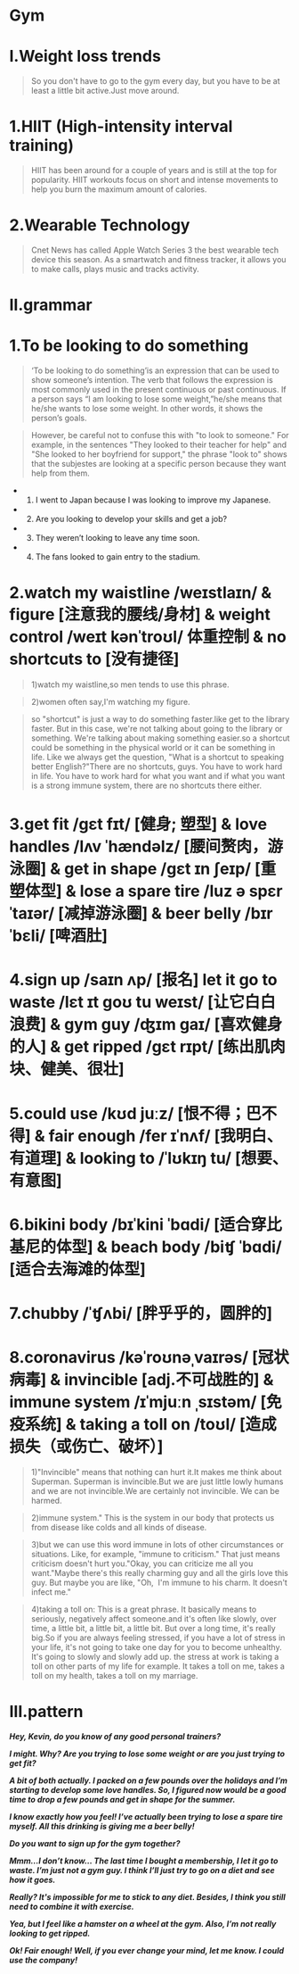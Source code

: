 # Gym
# I.Weight loss trends
> So you don't have to go to the gym every day, but you have to be at least a little bit active.Just move around. 

# 1.HIIT (High-intensity interval training)
> HIIT has been around for a couple of years and is still at the top for popularity. HIIT workouts focus on short and intense movements to help you burn the maximum amount of calories.

# 2.Wearable Technology
> Cnet News has called Apple Watch Series 3 the best wearable tech device this season. As a smartwatch and fitness tracker, it allows you to make calls, plays music and tracks activity.


# II.grammar
# 1.To be looking to do something
>‘To be looking to do something’is an expression that can be used to show someone’s intention. The verb that follows the expression is most commonly used in the present continuous or past continuous. If a person says “I am looking to lose some weight,”he/she means that he/she wants to lose some weight. In other words, it shows the person’s goals.

> However, be careful not to confuse this with "to look to someone." For example, in the sentences "They looked to their teacher for help" and "She looked to her boyfriend for support," the phrase "look to" shows that the subjestes are looking at a specific person because they want help from them.

- 1. I went to Japan because I was looking to improve my Japanese. 

- 2. Are you looking to develop your skills and get a job? 

- 3. They weren’t looking to leave any time soon.  

- 4. The fans looked to gain entry to the stadium.

# 2.watch my waistline /weɪstlaɪn/ & figure [注意我的腰线/身材] & weight control /weɪt kənˈtroʊl/ 体重控制 & no shortcuts to [没有捷径]
> 1)watch my waistline,so men tends to use this phrase.

> 2)women often say,I'm watching my figure.


> so "shortcut" is just a way to do something faster.like get to the library faster. But in this case, we're not talking about going to the library or something. We're talking about making something easier.so a shortcut could be something in the physical world or it can be something in life. Like we always get the question, "What is a shortcut to speaking better English?"There are no shortcuts, guys. You have to work hard in life. You have to work hard for what you want and if what you want is a strong immune system, there are no shortcuts there either.

# 3.get fit /gɛt fɪt/ [健身; 塑型] & love handles /lʌv ˈhændəlz/ [腰间赘肉，游泳圈] & get in shape /gɛt ɪn ʃeɪp/ [重塑体型] &  lose a spare tire /luz ə spɛr ˈtaɪər/ [减掉游泳圈] & beer belly /bɪr ˈbɛli/ [啤酒肚] 

# 4.sign up /saɪn ʌp/ [报名] let it go to waste /lɛt ɪt goʊ tu weɪst/ [让它白白浪费] & gym guy /ʤɪm gaɪ/ [喜欢健身的人] & get ripped /gɛt rɪpt/ [练出肌肉块、健美、很壮]

# 5.could use /kʊd juːz/ [恨不得；巴不得] & fair enough /fer ɪˈnʌf/ [我明白、有道理] & looking to /ˈlʊkɪŋ tu/ [想要、有意图]

# 6.bikini body /bɪˈkini ˈbɑdi/ [适合穿比基尼的体型] &  beach body /biʧ ˈbɑdi/ [适合去海滩的体型]

# 7.chubby /ˈʧʌbi/ [胖乎乎的，圆胖的]

# 8.coronavirus /kəˈroʊnəˌvaɪrəs/ [冠状病毒] & invincible [adj.不可战胜的] & immune system /ɪˈmjuːn ˌsɪstəm/ [免疫系统] & taking a toll on /toʊl/ [造成损失（或伤亡、破坏）] 
> 1)"Invincible" means that nothing can hurt it.It makes me think about Superman. Superman is invincible.But we are just little lowly humans and we are not invincible.We are certainly not invincible. We can be harmed.

> 2)immune system." This is the system in our body that protects us from disease like colds and all kinds of disease.

> 3)but we can use this word immune in lots of other circumstances or situations. Like, for example, "immune to criticism." That just means criticism doesn't hurt you."Okay, you can criticize me all you want."Maybe there's this really charming guy and all the girls love this guy. But maybe you are like, "Oh,  I'm immune to his charm. It doesn't infect me."

> 4)taking a toll on: This is a great phrase. It basically means to seriously, negatively affect someone.and it's often like slowly, over time, a little bit, a little bit, a little bit. But over a long time, it's really big.So if you are always feeling stressed, if you have a lot of stress in your life, it's not going to take one day for you to become unhealthy. It's going to slowly and slowly add up. the stress at work is taking a toll on other parts of my life for example. It takes a toll on me, takes a toll on my health, takes a toll on my marriage.

# III.pattern
***Hey, Kevin, do you know of any good personal trainers?***

***I might. Why? Are you trying to lose some weight or are you just trying to get fit?***

***A bit of both actually. I packed on a few pounds over the holidays and I’m starting to develop some love handles. So, I figured now would be a good time to drop a few pounds and get in shape for the summer.***

***I know exactly how you feel! I’ve actually been trying to lose a spare tire myself. All this drinking is giving me a beer belly!***

***Do you want to sign up for the gym together?***

***Mmm…I don’t know… The last time I bought a membership, I let it go to waste. I’m just not a gym guy. I think I’ll just try to go on a diet and see how it goes.***

***Really? It's impossible for me to stick to any diet. Besides, I think you still need to combine it with exercise.***

***Yea, but I feel like a hamster on a wheel at the gym. Also, I’m not really looking to get ripped.***

***Ok! Fair enough! Well, if you ever change your mind, let me know. I could use the company!***